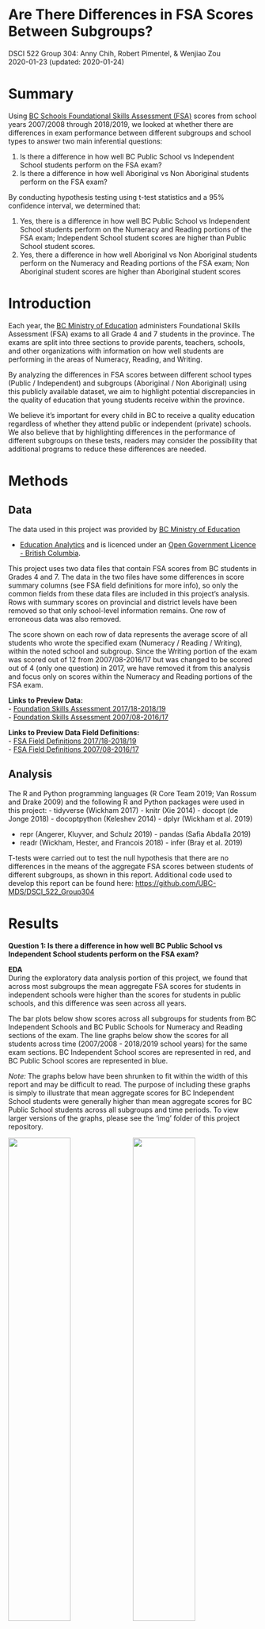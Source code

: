 Are There Differences in FSA Scores Between Subgroups?
================
DSCI 522 Group 304: Anny Chih, Robert Pimentel, & Wenjiao Zou <br>
2020-01-23 (updated: 2020-01-24)

# Summary

Using [BC Schools Foundational Skills Assessment
(FSA)](https://catalogue.data.gov.bc.ca/dataset/bc-schools-foundation-skills-assessment-fsa-)
scores from school years 2007/2008 through 2018/2019, we looked at
whether there are differences in exam performance between different
subgroups and school types to answer two main inferential questions:

1.  Is there a difference in how well BC Public School vs Independent
    School students perform on the FSA exam?  
2.  Is there a difference in how well Aboriginal vs Non Aboriginal
    students perform on the FSA exam?

By conducting hypothesis testing using t-test statistics and a 95%
confidence interval, we determined that:

1.  Yes, there is a difference in how well BC Public School vs
    Independent School students perform on the Numeracy and Reading
    portions of the FSA exam; Independent School student scores are
    higher than Public School student scores.
2.  Yes, there a difference in how well Aboriginal vs Non Aboriginal
    students perform on the Numeracy and Reading portions of the FSA
    exam; Non Aboriginal student scores are higher than Aboriginal
    student scores

# Introduction

Each year, the [BC Ministry of
Education](https://catalogue.data.gov.bc.ca/organization/ministry-of-education)
administers Foundational Skills Assessment (FSA) exams to all Grade 4
and 7 students in the province. The exams are split into three sections
to provide parents, teachers, schools, and other organizations with
information on how well students are performing in the areas of
Numeracy, Reading, and Writing.

By analyzing the differences in FSA scores between different school
types (Public / Independent) and subgroups (Aboriginal / Non Aboriginal)
using this publicly available dataset, we aim to highlight potential
discrepancies in the quality of education that young students receive
within the province.

We believe it’s important for every child in BC to receive a quality
education regardless of whether they attend public or independent
(private) schools. We also believe that by highlighting differences in
the performance of different subgroups on these tests, readers may
consider the possibility that additional programs to reduce these
differences are needed.

# Methods

## Data

The data used in this project was provided by [BC Ministry of
Education](https://catalogue.data.gov.bc.ca/organization/ministry-of-education)
- [Education
Analytics](https://catalogue.data.gov.bc.ca/organization/education-analytics)
and is licenced under an [Open Government Licence - British
Columbia](https://www2.gov.bc.ca/gov/content/data/open-data/open-government-licence-bc).

This project uses two data files that contain FSA scores from BC
students in Grades 4 and 7. The data in the two files have some
differences in score summary columns (see FSA field definitions for more
info), so only the common fields from these data files are included in
this project’s analysis. Rows with summary scores on provincial and
district levels have been removed so that only school-level information
remains. One row of erroneous data was also removed.

The score shown on each row of data represents the average score of all
students who wrote the specified exam (Numeracy / Reading / Writing),
within the noted school and subgroup. Since the Writing portion of the
exam was scored out of 12 from 2007/08-2016/17 but was changed to be
scored out of 4 (only one question) in 2017, we have removed it from
this analysis and focus only on scores within the Numeracy and Reading
portions of the FSA exam.

**Links to Preview Data:**  
\- [Foundation Skills
Assessment 2017/18-2018/19](https://catalogue.data.gov.bc.ca/dataset/bc-schools-foundation-skills-assessment-fsa-/resource/bcb547f0-8ba7-451f-9e11-10524f4d57a0)  
\- [Foundation Skills
Assessment 2007/08-2016/17](https://catalogue.data.gov.bc.ca/dataset/bc-schools-foundation-skills-assessment-fsa-/resource/97c6cbf7-f529-464a-b771-9719855b86f6)

**Links to Preview Data Field Definitions:**  
\- [FSA Field
Definitions 2017/18-2018/19](https://catalogue.data.gov.bc.ca/dataset/bc-schools-foundation-skills-assessment-fsa-/resource/ccc5ae0c-922a-4c11-ad44-908d6ec8a873)  
\- [FSA Field
Definitions 2007/08-2016/17](https://catalogue.data.gov.bc.ca/dataset/bc-schools-foundation-skills-assessment-fsa-/resource/5f6d7594-5645-4cda-980b-87195d1c1c16)

## Analysis

The R and Python programming languages (R Core Team 2019; Van Rossum and
Drake 2009) and the following R and Python packages were used in this
project: - tidyverse (Wickham 2017) - knitr (Xie 2014) - docopt (de
Jonge 2018) - docoptpython (Keleshev 2014) - dplyr (Wickham et al. 2019)
- repr (Angerer, Kluyver, and Schulz 2019) - pandas (Safia Abdalla 2019)
- readr (Wickham, Hester, and Francois 2018) - infer (Bray et al. 2019)

T-tests were carried out to test the null hypothesis that there are no
differences in the means of the aggregate FSA scores between students of
different subgroups, as shown in this report. Additional code used to
develop this report can be found here:
<https://github.com/UBC-MDS/DSCI_522_Group304>

# Results

**Question 1: Is there a difference in how well BC Public School vs
Independent School students perform on the FSA exam?**

**EDA**  
During the exploratory data analysis portion of this project, we found
that across most subgroups the mean aggregate FSA scores for students in
independent schools were higher than the scores for students in public
schools, and this difference was seen across all years.

The bar plots below show scores across all subgroups for students from
BC Independent Schools and BC Public Schools for Numeracy and Reading
sections of the exam. The line graphs below show the scores for all
students across time (2007/2008 - 2018/2019 school years) for the same
exam sections. BC Independent School scores are represented in red, and
BC Public School scores are represented in blue.

*Note:* The graphs below have been shrunken to fit within the width of
this report and may be difficult to read. The purpose of including these
graphs is simply to illustrate that mean aggregate scores for BC
Independent School students were generally higher than mean aggregate
scores for BC Public School students across all subgroups and time
periods. To view larger versions of the graphs, please see the ‘img’
folder of this project
repository.

<img src="../img/bar_plot_numeracy.png" width="50%" /><img src="../img/bar_plot_reading.png" width="50%" />

Fig: Mean aggregate scores by across subgroups (Red: BC Independent
Schools, Blue: BC Public
Schools)

<img src="../img/line_ind_numeracy.png" width="50%" /><img src="../img/line_ind_read.png" width="50%" />

Fig: Mean aggregate scores by across subgroups (Red: BC Independent
Schools, Blue: BC Public Schools)

**ANALYSIS**  
To determine if the differences in mean aggregate FSA scores seen above
are significant, we first visualized the scores using boxplots and
histograms to plot the mean aggregate scores for each exam section.

The following plots visualize the difference in scores using boxplots.
The boxplots for the mean aggregate scores between the subgroups does
not overlap much for both Numeracy and Reading sections of the exam,
which suggests that the difference in scores may be
significant.

<img src="../img/fig_pi_numeracy.png" width="50%" /><img src="../img/fig_pi_reading.png" width="50%" />

Fig: Boxplots of mean aggregate scores for Numeracy and Reading sections
of the FSA exam by school type (BC Independent School / BC Public
School)

The following histograms were created by taking random samples of
aggregate scores from both groups and plotting the distribution of their
means.\[ROBERT - PLEASE FILL THIS SECTION
OUT\]

<img src="../img/fig_pi_histogram_numeracy.png" width="50%" /><img src="../img/fig_pi_histogram_reading.png" width="50%" />

Fig: Histograms showing distributions of mean aggregate scores for
Numeracy and Reading section of the FSA exam by school type (BC
Independent School / BC Public School)

After visualizing the differences, we conducted t-tests at a 95%
confidence interval to confirm that the differences are actually
significant at this level, and find that they are:

T-test for Differences in Numeracy Scores Between BC Independent School
Students and BC Public School Students:

    ## 
    ##  Welch Two Sample t-test
    ## 
    ## data:  score by public_or_independent
    ## t = 118.01, df = 21472, p-value < 2.2e-16
    ## alternative hypothesis: true difference in means is not equal to 0
    ## 95 percent confidence interval:
    ##  60.42374 62.46486
    ## sample estimates:
    ## mean in group BC Independent School      mean in group BC Public School 
    ##                            537.8528                            476.4085

T-test for Differences in Reading Scores Between BC Independent School
Students and BC Public School Students:

    ## 
    ##  Welch Two Sample t-test
    ## 
    ## data:  score by public_or_independent
    ## t = 123.39, df = 21554, p-value < 2.2e-16
    ## alternative hypothesis: true difference in means is not equal to 0
    ## 95 percent confidence interval:
    ##  51.85891 53.53303
    ## sample estimates:
    ## mean in group BC Independent School      mean in group BC Public School 
    ##                            535.2799                            482.5839

**Question 2: Is there a difference in how well Aboriginal vs Non
Aboriginal students perform on the FSA exam?**

**EDA**

During the exploratory data analysis portion of this project, we found
that scores for Aboriginal students were generally lower than scores for
Non Aboriginal students in both Numeracy and Reading sections of the FSA
exam. The bar plots below show this difference, and the line plots below
show that the scores are consistently lower for Aboriginal students over
time.

<img src="../img/bar_plot_ab_numeracy.png" width="50%" /><img src="../img/bar_plot_ab_read.png" width="50%" />

Fig: Mean aggregate scores by subgroup (Aboriginal / Non
Aboriginal)

<img src="../img/line_ab_numeracy.png" width="50%" /><img src="../img/line_ab_reading.png" width="50%" />

Fig: Mean aggregate scores of subgroups (Aboriginal / Non Aboriginal)
over time

**ANALYSIS**  
To determine if the differences in mean aggregate FSA scores seen above
are significant, we again visualized the scores using boxplots and
histograms to plot the mean aggregate scores for each exam section.

The following plots visualize the difference in scores using boxplots.
Here we see that the boxplots for the different subgroups (Aboriginal /
Non Aboriginal) do not overlap, which is a strong indicator that there
is a significant difference in scores between the
groups.

<img src="../img/fig_ana_numeracy.png" width="50%" /><img src="../img/fig_ana_reading.png" width="50%" />

Fig: Boxplots of mean aggregate scores for Numeracy and Reading sections
of the FSA exam by subgroup (Aboriginal / Non Aboriginal)

\[ROBERT - PLEASE FILL THIS SECTION
OUT\]

<img src="../img/fig_ana_histogram_numeracy.png" width="50%" /><img src="../img/fig_ana_histogram_reading.png" width="50%" />

Fig: Histograms showing distributions of mean aggregate scores for
Numeracy and Reading section of the FSA exam by subgroup (Aboriginal /
Non Aboriginal)

After visualizing the differences, we conducted t-tests at a 95%
confidence interval to confirm that the differences are actually
significant at this level, and find that they are:

T-test for Differences in Numeracy Scores Between Aboriginal and Non
Aboriginal Students:

    ## 
    ##  Welch Two Sample t-test
    ## 
    ## data:  score by sub_population
    ## t = -78.617, df = 3946.4, p-value < 2.2e-16
    ## alternative hypothesis: true difference in means is not equal to 0
    ## 95 percent confidence interval:
    ##  -79.65955 -75.78311
    ## sample estimates:
    ##     mean in group ABORIGINAL mean in group NON ABORIGINAL 
    ##                     415.6077                     493.3290

T-test for Differences in Reading Scores Between Aboriginal and Non
Aboriginal Students:

    ## 
    ##  Welch Two Sample t-test
    ## 
    ## data:  score by sub_population
    ## t = -69.341, df = 3728.3, p-value < 2.2e-16
    ## alternative hypothesis: true difference in means is not equal to 0
    ## 95 percent confidence interval:
    ##  -64.45038 -60.90596
    ## sample estimates:
    ##     mean in group ABORIGINAL mean in group NON ABORIGINAL 
    ##                     434.5958                     497.2740

## Conclusion

The graphs and statistical tests above confirm that there are
significant differences in mean aggregate FSA exam scores between
students from BC Independent Schools and BC Public Schools, and between
Aboriginal and Non Aboriginal students, in Numeracy and Reading portions
of the exam. The next question we’d like *you* to answer is what we can
do about this.

## Notes

As with all inferential analyses such as this one, it’s possible that
there are confounding variables that have not been accounted for in this
project. Such variables may include the funding each school receives,
the level of affluence of a school’s district, whether the neighborhood
offers programs to improve numeracy and reading skills, and so on. In an
effort to combat this issue, we did also run t-tests using subsets of
the data to confirm that there are significant differences in scores for
Aboriginal and Non Aboriginal students even in subsets of the data that
include only schools with both subgroups of students.

To determine if schools met the criteria of having both Aboriginal and
Non Aboriginal students, the data was filtered to include only schools
who had both Aboriginal and Non Aboriginal Grade 4 students who wrote
the exam in the 2018/2019 school year. For more details, please see the
`src/filter_schools_both_subgroups.py` script.

The following t-test confirms that there is a significant difference at
the 95% confidence interval between Numeracy scores of Aboriginal and
Non Aboriginal students:

    ## 
    ##  Welch Two Sample t-test
    ## 
    ## data:  score by sub_population
    ## t = -24.481, df = 2007.1, p-value < 2.2e-16
    ## alternative hypothesis: true difference in means is not equal to 0
    ## 95 percent confidence interval:
    ##  -45.84942 -39.04824
    ## sample estimates:
    ##     mean in group ABORIGINAL mean in group NON ABORIGINAL 
    ##                     420.6382                     463.0870

The following t-test confirms that there is a significant difference at
the 95% confidence interval between Reading scores of Aboriginal and Non
Aboriginal students:

    ## 
    ##  Welch Two Sample t-test
    ## 
    ## data:  score by sub_population
    ## t = -27.365, df = 1945.6, p-value < 2.2e-16
    ## alternative hypothesis: true difference in means is not equal to 0
    ## 95 percent confidence interval:
    ##  -45.82215 -39.69337
    ## sample estimates:
    ##     mean in group ABORIGINAL mean in group NON ABORIGINAL 
    ##                     436.9096                     479.6673

However, this isn’t to say that there are no differences between schools
with and without Aboriginal students. In fact, the following t-test
confirms that there is also a significant difference in Numeracy scores
(for all students) for schools with Aboriginal students and students
without Aboriginal students.

    ## 
    ##  Welch Two Sample t-test
    ## 
    ## data:  score by has_both
    ## t = 33.838, df = 2573.1, p-value < 2.2e-16
    ## alternative hypothesis: true difference in means is not equal to 0
    ## 95 percent confidence interval:
    ##  36.49086 40.98025
    ## sample estimates:
    ## mean in group 0 mean in group 1 
    ##        489.2179        450.4823

And this test confirms that there is also a significant difference in
Reading scores (for all students) for schools with Aboriginal students
and students without Aboriginal students.

    ## 
    ##  Welch Two Sample t-test
    ## 
    ## data:  score by has_both
    ## t = 25.592, df = 2495.7, p-value < 2.2e-16
    ## alternative hypothesis: true difference in means is not equal to 0
    ## 95 percent confidence interval:
    ##  23.84188 27.79870
    ## sample estimates:
    ## mean in group 0 mean in group 1 
    ##        493.1948        467.3746

What all these tests mean is that there may be other factors (ex. school
district affluence) that happen to be associated with whether a school
has Aboriginal students (ex. Aboriginal communities may be more likely
to live in areas with lower affluence) that contribute to whether a
school’s students perform well on the FSA exam. But, even if you look at
only schools with both Aboriginal and Non Aboriginal students, there is
still a significant difference in the scores between these two
subgroups. We chose not to filter the dataset used in the `Analysis`
section of this report to include only schools with both Aboriginal and
Non Aboriginal students so that we would have a larger dataset to sample
from when visualizing the differences.

## References

<div id="refs" class="references">

<div id="ref-repr">

Angerer, Philipp, Thomas Kluyver, and Jan Schulz. 2019. *Repr:
Serializable Representations*.
<https://CRAN.R-project.org/package=repr>.

</div>

<div id="ref-infer">

Bray, Andrew, Chester Ismay, Evgeni Chasnovski, Ben Baumer, and Mine
Cetinkaya-Rundel. 2019. *Infer: Tidy Statistical Inference*.
<https://CRAN.R-project.org/package=infer>.

</div>

<div id="ref-docopt">

de Jonge, Edwin. 2018. *Docopt: Command-Line Interface Specification
Language*. <https://CRAN.R-project.org/package=docopt>.

</div>

<div id="ref-docoptpython">

Keleshev, Vladimir. 2014. *Docopt: Command-Line Interface Description
Language*. <https://github.com/docopt/docopt>.

</div>

<div id="ref-R">

R Core Team. 2019. *R: A Language and Environment for Statistical
Computing*. Vienna, Austria: R Foundation for Statistical Computing.
<https://www.R-project.org/>.

</div>

<div id="ref-pandas">

Safia Abdalla, Joris Van den Bossche, Tom Augspurger. 2019. *Pandas:
Powerful Python Data Analysis Toolkit*.
<https://github.com/pandas-dev/pandas>.

</div>

<div id="ref-Python">

Van Rossum, Guido, and Fred L. Drake. 2009. *Python 3 Reference Manual*.
Scotts Valley, CA: CreateSpace.

</div>

<div id="ref-tidyverse">

Wickham, Hadley. 2017. *Tidyverse: Easily Install and Load the
’Tidyverse’*. <https://CRAN.R-project.org/package=tidyverse>.

</div>

<div id="ref-dplyr">

Wickham, Hadley, Romain François, Lionel Henry, and Kirill Müller. 2019.
*Dplyr: A Grammar of Data Manipulation*.
<https://CRAN.R-project.org/package=dplyr>.

</div>

<div id="ref-readr">

Wickham, Hadley, Jim Hester, and Romain Francois. 2018. *Readr: Read
Rectangular Text Data*. <https://CRAN.R-project.org/package=readr>.

</div>

<div id="ref-knitr">

Xie, Yihui. 2014. “Knitr: A Comprehensive Tool for Reproducible Research
in R.” In *Implementing Reproducible Computational Research*, edited by
Victoria Stodden, Friedrich Leisch, and Roger D. Peng. Chapman;
Hall/CRC. <http://www.crcpress.com/product/isbn/9781466561595>.

</div>

</div>
